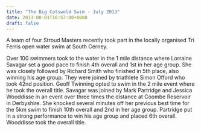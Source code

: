 ```yaml
---
title: "The Big Cotswold Swim - July 2013"
date: 2013-08-01T16:57:00+0000
draft: false
---
```

A team of four Stroud Masters recently took part in the locally organised Tri Ferris open water swim at South Cerney.

Over 100 swimmers took to the water in the 1 mile distance where Lorraine Savagar set a good pace to finish 4th overall and 1st in her age group. She was closely followed by Richard Smith who finished in 5th place, also winning his age group. They were joined by triathlete Simon Offord who took 42nd position. Geoff Twinning opted to swim in the 2 mile event where he took the overall title.
Savagar was joined by Mark Partridge and Jessica Wooddisse in an event over three times the distance at Coombe Reservoir in Derbyshire. She knocked several minutes off her previous best time for the 5km swim to finish 10th overall and 2nd in her age group. Partridge put in a strong performance to win his age group and placed 6th overall. Wooddisse took the overall title.


